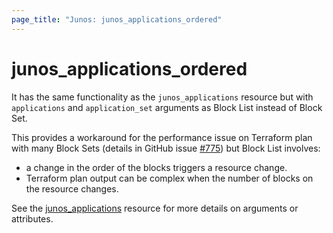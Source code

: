 ```yaml
---
page_title: "Junos: junos_applications_ordered"
---
```


# junos_applications_ordered

It has the same functionality as the `junos_applications` resource
but with `applications` and `application_set` arguments as Block List instead of Block Set.

This provides a workaround for the performance issue on Terraform plan with many Block Sets
(details in GitHub issue [#775](https://github.com/hashicorp/terraform-plugin-framework/issues/775))
but Block List involves:

- a change in the order of the blocks triggers a resource change.
- Terraform plan output can be complex when the number of blocks on the resource changes.

See the [junos_applications](applications) resource
for more details on arguments or attributes.
